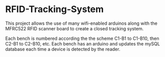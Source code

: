 # RFID-Tracking-System

This project allows the use of many wifi-enabled arduinos along with the MFRC522 RFID scanner board to create a closed tracking system.

Each bench is numbered according the the scheme C1-B1 to C1-B10, then C2-B1 to C2-B10, etc. Each bench has an arduino and updates the mySQL 
database each time a device is detected by the reader.
